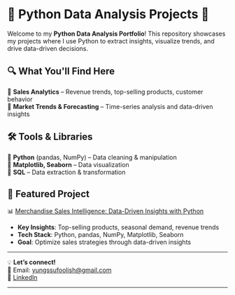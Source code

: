 # 🐍 Python Data Analysis Projects 🚀  

Welcome to my **Python Data Analysis Portfolio**! This repository showcases my projects where I use Python to extract insights, visualize trends, and drive data-driven decisions.  

## 🔍 What You'll Find Here  
🔹 **Sales Analytics** – Revenue trends, top-selling products, customer behavior  
🔹 **Market Trends & Forecasting** – Time-series analysis and data-driven insights  

## 🛠️ Tools & Libraries  
🔹 **Python** (pandas, NumPy) – Data cleaning & manipulation  
🔹 **Matplotlib, Seaborn** – Data visualization  
🔹 **SQL** – Data extraction & transformation  

## 🚀 Featured Project  
📊 [Merchandise Sales Intelligence: Data-Driven Insights with Python](https://github.com/Yungssu/MerchandiseSalesAnalysis)  
- **Key Insights**: Top-selling products, seasonal demand, revenue trends  
- **Tech Stack**: Python, pandas, NumPy, Matplotlib, Seaborn  
- **Goal**: Optimize sales strategies through data-driven insights  
 

---

💡 **Let’s connect!**  
📧 Email: yungssufoolish@gmail.com  
🔗 [LinkedIn](https://www.linkedin.com/in/your-profile)  

---
